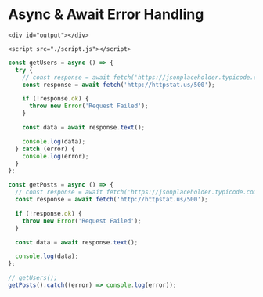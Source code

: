 <!DOCTYPE html>
<html lang="en">
  <head>
    <meta charset="UTF-8" />
    <meta http-equiv="X-UA-Compatible" content="IE=edge" />
    <meta name="viewport" content="width=device-width, initial-scale=1.0" />
    <title>Async & Await Error Handling</title>
  </head>
  <body>
    <h1>Async & Await Error Handling</h1>

    <div id="output"></div>

    <script src="./script.js"></script>
  </body>
</html>

```js
const getUsers = async () => {
  try {
    // const response = await fetch('https://jsonplaceholder.typicode.com/users');
    const response = await fetch('http://httpstat.us/500');

    if (!response.ok) {
      throw new Error('Request Failed');
    }

    const data = await response.text();

    console.log(data);
  } catch (error) {
    console.log(error);
  }
};

const getPosts = async () => {
  // const response = await fetch('https://jsonplaceholder.typicode.com/posts');
  const response = await fetch('http://httpstat.us/500');

  if (!response.ok) {
    throw new Error('Request Failed');
  }

  const data = await response.text();

  console.log(data);
};

// getUsers();
getPosts().catch((error) => console.log(error));
